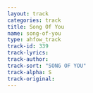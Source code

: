 ```yaml
---
layout: track
categories: track
title: Song Of You
name: song-of-you
type: ahfow_track
track-id: 339
track-lyrics: 
track-author: 
track-sort: "SONG OF YOU"
track-alpha: S
track-original: 
---
```


